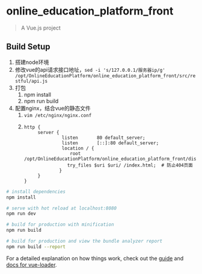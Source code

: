 # online_education_platform_front

> A Vue.js project

## Build Setup

1. 搭建node环境
2. 修改vue的api请求接口地址，`sed -i 's/127.0.0.1/服务器ip/g' /opt/OnlineEducationPlatform/online_education_platform_front/src/restful/api.js`
3. 打包
    1. npm install 
    2. npm run build
4. 配置nginx，结合vue的静态文件
    1. `vim /etc/nginx/nginx.conf`
    2. ```
       http {
            server {
                     listen       80 default_server;
                     listen       [::]:80 default_server;
                     location / {
                        root         /opt/OnlineEducationPlatform/online_education_platform_front/dist;
                       try_files $uri $uri/ /index.html;  # 防止404页面
                    }
            }
       }
       ```

``` bash
# install dependencies
npm install

# serve with hot reload at localhost:8080
npm run dev

# build for production with minification
npm run build

# build for production and view the bundle analyzer report
npm run build --report
```

For a detailed explanation on how things work, check out the [guide](http://vuejs-templates.github.io/webpack/) and [docs for vue-loader](http://vuejs.github.io/vue-loader).
